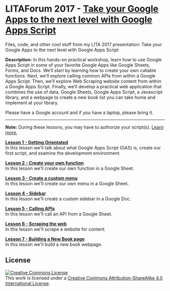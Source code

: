 # LITAForum 2017 - [Take your Google Apps to the next level with Google Apps Script][1]
Files, code, and other cool stuff from my LITA 2017 presentation: Take your Google Apps to the next level with Google Apps Script

**Description:** In this hands-on practical workshop, learn how to use Google Apps Script in some of your favorite Google Apps like Google Sheets, Forms, and Docs. We’ll start by learning how to create your own callable functions. Next, we’ll explore calling common APIs from within a Google Apps Script. Then, we’ll explore Web Scraping website content from within a Google Apps Script. Finally, we’ll develop a practical web application that combines the use of data, Google Sheets, Google Apps Script, a Javascript library, and a webpage to create a new book list you can take home and implement at your library.

Please have a Google account and if you have a laptop, please bring it.

<hr>

**Note:** During these lessons, you may have to authorize your script(s). [Learn more.](authorize.md)

**[Lesson 1 - Getting Orientated](/Lesson_1/)**<br />In this lesson we'll talk about what Google Apps Script (GAS) is, create our first script, and examine the development environment. 

**[Lesson 2 - Create your own function](/Lesson_2/)**<br />In this lesson we'll create our own function in a Google Sheet.

**[Lesson 3 - Create a custom menu](/Lesson_3/)**<br />In this lesson we'll create our own menu in a Google Sheet.

**[Lesson 4 - Sidebar](/Lesson_4/)**<br />In this lesson we'll create a custom sidebar in a Google Doc.

**[Lesson 5 - Calling APIs](/Lesson_5/)**<br />In this lesson we'll call an API from a Google Sheet.

**[Lesson 6 - Scraping the web](/Lesson_6/)**<br />In this lesson we'll scrape a website for content.

**[Lesson 7 - Building a New Book page](/Lesson_7/)**<br />In this lesson we'll build a new book webpage.

## License
<a rel="license" href="http://creativecommons.org/licenses/by-sa/4.0/"><img alt="Creative Commons License" style="border-width:0" src="https://i.creativecommons.org/l/by-sa/4.0/88x31.png" /></a><br />This work is licensed under a <a rel="license" href="http://creativecommons.org/licenses/by-sa/4.0/">Creative Commons Attribution-ShareAlike 4.0 International License</a>.

[1]: http://forum.lita.org/sessions/take-your-google-apps-to-the-next-level-with-google-apps-script/
